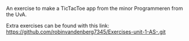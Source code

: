 An exercise to make a TicTacToe app from the minor Programmeren from the UvA.


Extra exercises can be found with this link:
https://github.com/robinvandenberg7345/Exercises-unit-1-AS-.git
